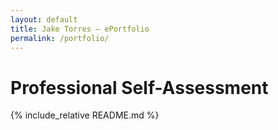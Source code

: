 ```yaml
---
layout: default
title: Jake Torres — ePortfolio
permalink: /portfolio/
---
```


# Professional Self-Assessment

{% include_relative README.md %}
